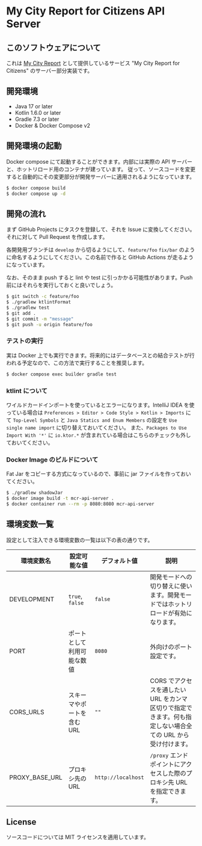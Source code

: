 # My City Report for Citizens API Server
## このソフトウェアについて
これは [My City Report](https://www.mycityreport.jp/) として提供しているサービス "My City Report for Citizens" のサーバー部分実装です。

## 開発環境
- Java 17 or later
- Kotlin 1.6.0 or later
- Gradle 7.3 or later
- Docker & Docker Compose v2

## 開発環境の起動
Docker compose にて起動することができます。内部には実際の API サーバーと、ホットリロード用のコンテナが建っています。
従って、ソースコードを変更すると自動的にその変更部分が開発サーバーに適用されるようになっています。

```bash
$ docker compose build
$ docker compose up -d
```

## 開発の流れ
まず GitHub Projects にタスクを登録して、それを Issue に変換してください。それに対して Pull Request を作成します。

各開発用ブランチは `develop` から切るようにして、`feature/foo` `fix/bar` のように命名するようにしてください。この名前で作ると GitHub Actions が走るようになっています。

なお、そのまま push すると lint や test に引っかかる可能性があります。Push 前にはそれらを実行しておくと良いでしょう。 

```bash
$ git switch -c feature/foo
$ ./gradlew ktlintFormat
$ ./gradlew test
$ git add .
$ git commit -m "message"
$ git push -u origin feature/foo
```

### テストの実行
実は Docker 上でも実行できます。将来的にはデータベースとの結合テストが行われる予定なので、この方法で実行することを推奨します。

```bash
$ docker compose exec builder gradle test
```

### ktlint について
ワイルドカードインポートを使っているとエラーになります。IntelliJ IDEA を使っている場合は `Preferences > Editor > Code Style > Kotlin > Imports` にて
`Top-Level Symbols` と `Java Statics and Enum Members` の設定を `Use single name import` に切り替えておいてください。
また、`Packages to Use Import With '*'` に `io.ktor.*` が含まれている場合はこちらのチェックも外しておいてください。

### Docker Image のビルドについて
Fat Jar をコピーする方式になっているので、事前に jar ファイルを作っておいてください。

```bash
$ ./gradlew shadowJar
$ docker image build -t mcr-api-server .
$ docker container run --rm -p 8080:8080 mcr-api-server
```

## 環境変数一覧
設定として注入できる環境変数の一覧は以下の表の通りです。

| 環境変数名 | 設定可能な値 | デフォルト値 | 説明 |
| --- | --- | --- | --- |
| DEVELOPMENT | `true`, `false` | `false` | 開発モードへの切り替えに使います。開発モードではホットリロードが有効になります。 |
| PORT | ポートとして利用可能な数値 | `8080` | 外向けのポート設定です。 |
| CORS_URLS | スキーマやポートを含む URL | `""` | CORS でアクセスを通したい URL をカンマ区切りで指定できます。何も指定しない場合全ての URL から受け付けます。 |
| PROXY_BASE_URL | プロキシ先の URL | `http://localhost` | `/proxy` エンドポイントにアクセスした際のプロキシ先 URL を指定できます。 |

## License
ソースコードについては MIT ライセンスを適用しています。
